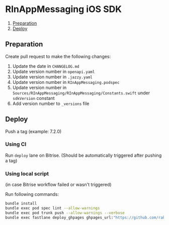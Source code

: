 # RInAppMessaging iOS SDK

1. [Preparation](#preparation)
1. [Deploy](#deploy)

## Preparation
Create pull request to make the following changes:

1. Update the date in `CHANGELOG.md`
1. Update version number in `openapi.yaml`
1. Update version number in `.jazzy.yaml`
1. Update version number in `RInAppMessaging.podspec`
1. Update version number in `Sources/RInAppMessaging/RInAppMessaging/Constants.swift` under `sdkVersion` constant
1. Add version number to `_versions` file

## Deploy

Push a tag (example: 7.2.0)

### Using CI

Run `deploy` lane on Bitrise. (Should be automatically triggered after pushing a tag)

### Using local script
(in case Bitrise workflow failed or wasn't triggered)

Run following commands:
```bash
bundle install
bundle exec pod spec lint --allow-warnings
bundle exec pod trunk push --allow-warnings --verbose
bundle exec fastlane deploy_ghpages ghpages_url:"https://github.com/rakutentech/ios-inappmessaging" github_token:<GitHub personal access token>
```
